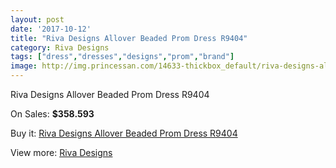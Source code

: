 ```yaml
---
layout: post
date: '2017-10-12'
title: "Riva Designs Allover Beaded Prom Dress R9404"
category: Riva Designs
tags: ["dress","dresses","designs","prom","brand"]
image: http://img.princessan.com/14633-thickbox_default/riva-designs-allover-beaded-prom-dress-r9404.jpg
---
```

Riva Designs Allover Beaded Prom Dress R9404

On Sales: **$358.593**
<a href="https://www.princessan.com/en/riva-designs/6851-riva-designs-allover-beaded-prom-dress-r9404.html"><amp-img layout="responsive" width="600" height="600" src="//img.princessan.com/14633-thickbox_default/riva-designs-allover-beaded-prom-dress-r9404.jpg" alt="Riva Designs Allover Beaded Prom Dress R9404 0" /></a>
<a href="https://www.princessan.com/en/riva-designs/6851-riva-designs-allover-beaded-prom-dress-r9404.html"><amp-img layout="responsive" width="600" height="600" src="//img.princessan.com/14635-thickbox_default/riva-designs-allover-beaded-prom-dress-r9404.jpg" alt="Riva Designs Allover Beaded Prom Dress R9404 1" /></a>
<a href="https://www.princessan.com/en/riva-designs/6851-riva-designs-allover-beaded-prom-dress-r9404.html"><amp-img layout="responsive" width="600" height="600" src="//img.princessan.com/14634-thickbox_default/riva-designs-allover-beaded-prom-dress-r9404.jpg" alt="Riva Designs Allover Beaded Prom Dress R9404 2" /></a>

Buy it: [Riva Designs Allover Beaded Prom Dress R9404](https://www.princessan.com/en/riva-designs/6851-riva-designs-allover-beaded-prom-dress-r9404.html "Riva Designs Allover Beaded Prom Dress R9404")

View more: [Riva Designs](https://www.princessan.com/en/54-riva-designs "Riva Designs")